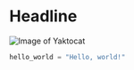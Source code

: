 # Headline
![Image of Yaktocat](https://octodex.github.com/images/yaktocat.png)
``` python
hello_world = "Hello, world!"
```
